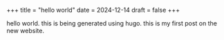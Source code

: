 +++
title = "hello world"
date = 2024-12-14
draft = false
+++

hello world. this is being generated using hugo. this is my first post on the new website.

